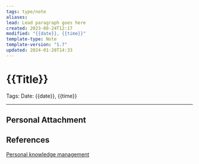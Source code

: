 ```yaml
---
tags: type/note
aliases: 
lead: Lead paragraph goes here
created: 2023-08-24T12:17
modified: "{{date}}, {{time}}"
template-type: Note
template-version: "1.7"
updated: 2024-01-28T14:33
---
```


# {{Title}}

Tags: 
Date: {{date}}, {{time}}

---
## Personal Attachment

## References

[Personal knowledge management](../SLIP-BOX/Personal%20knowledge%20management.md)
